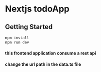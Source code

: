 # Nextjs todoApp
## Getting Started

```bash
npm install
npm run dev
```

#### this frontend application consume a rest api
#### change the url path in the data.ts file 